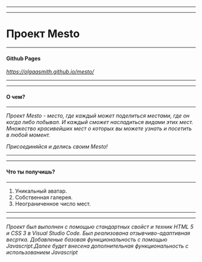 ------
------
# Проект Mesto

------

#### Github Pages

*https://olgaasmith.github.io/mesto/*

------
------
#### О чем?

------

_Проект Mesto - место, где каждый может поделиться местами, где он когда либо побывал. И каждый сможет насладиться видами этих мест.
Множество красивейших мест о которых вы можете узнать и посетить в любой момент._

*Присоединяйся и делись своим Mesto!*

------
------

#### Что ты получишь?
------
1. Уникальный аватар.
2. Собственная галерея.
3. Неограниченное число мест.

------
------

*Проект был выполнен с помощью стандартных свойст и техник HTML 5 и CSS 3 в Visual Studio Code. Был реализована отзывчиво-адаптивная весртка. Добавленые базовая функциональность с помощью Javascript.Далее будет внесена дополнительная функциональность с использованием Javascript*


